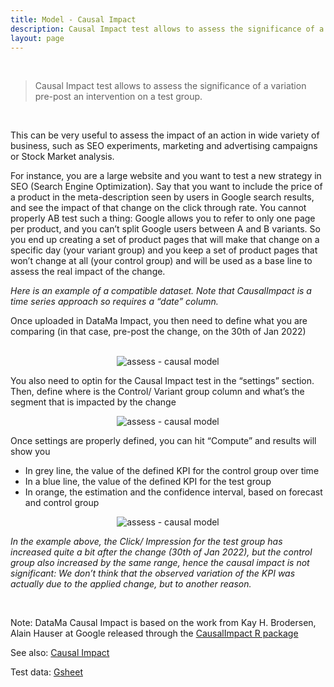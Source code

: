 ```yaml
---
title: Model - Causal Impact
description: Causal Impact test allows to assess the significance of a variation pre-post an intervention on a test group.
layout: page
---
```


<br>

> Causal Impact test allows to assess the significance of a variation pre-post an intervention on a test group.

<br>

This can be very useful to assess the impact of an action in wide variety of business, such as SEO experiments, marketing and advertising campaigns or Stock Market analysis.

For instance, you are a large website and you want to test a new strategy in SEO (Search Engine Optimization). Say that you want to include the price of a product in the meta-description seen by users in Google search results, and see the impact of that change on the click through rate. You cannot properly AB test such a thing: Google allows you to refer to only one page per product, and you can’t split Google users between A and B variants. So you end up creating a set of product pages that will make that change on a specific day (your variant group) and you keep a set of product pages that won’t change at all (your control group) and will be used as a base line to assess the real impact of the change.

<i>Here is an example of a compatible dataset. Note that CausalImpact is a time series approach so requires a “date” column.</i>

Once uploaded in DataMa Impact, you then need to define what you are comparing (in that case, pre-post the change, on the 30th of Jan 2022)


<br>

<center><img src="{{site.url}}/{{site.baseurl}}/core_app/new/assess/images/assess_causalComparison.png" alt="assess - causal model" /></center>


You also need to optin for the Causal Impact test in the “settings” section. Then, define where is the Control/ Variant group column and what’s the segment that is impacted by the change

<center><img src="{{site.url}}/{{site.baseurl}}/core_app/new/assess/images/assess_causalSegment.png" alt="assess - causal model" /></center>


Once settings are properly defined, you can hit “Compute” and results will show you
- In grey line, the value of the defined KPI for the control group over time
- In a blue line, the value of the defined KPI for the test group
- In orange, the estimation and the confidence interval, based on forecast and control group


<center><img src="{{site.url}}/{{site.baseurl}}/core_app/new/assess/images/assess_causalGraph.png" alt="assess - causal model" /></center>


<i>In the example above, the Click/ Impression for the test group has increased quite a bit after the change (30th of Jan 2022), but the control group also increased by the same range, hence the causal impact is not significant: We don’t think that the observed variation of the KPI was actually due to the applied change, but to another reason.</i>

<br>

Note: DataMa Causal Impact is based on the work from Kay H. Brodersen, Alain Hauser at Google released through the [CausalImpact R package](https://google.github.io/CausalImpact/CausalImpact.html) 


See also: [Causal Impact](https://research.google/pubs/pub41854/)

Test data: [Gsheet](https://docs.google.com/spreadsheets/d/1bNEeqm5CfpPmYPr_t4ff1xcJkSBKoVvwJd4vKB0sDzs/edit#gid=365429622)

<br>

